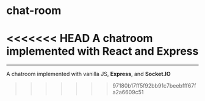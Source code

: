 # chat-room
<<<<<<< HEAD
A chatroom implemented with React and Express
=======
---
A chatroom implemented with vanilla JS, **Express**, and **Socket.IO**
>>>>>>> 97180b17ff5f92bb91c7beebfff67fa2a6609c51
